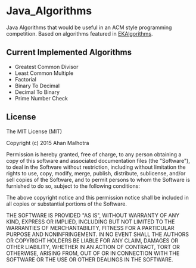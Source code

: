 # Java_Algorithms
Java Algorithms that would be useful in an ACM style programming competition. Based on algorithms featured in [EKAlgorithms](https://github.com/EvgenyKarkan/EKAlgorithms). 

## Current Implemented Algorithms 
* Greatest Common Divisor
* Least Common Multiple
* Factorial
* Binary To Decimal
* Decimal To Binary
* Prime Number Check


## License

The MIT License (MIT)

Copyright (c) 2015 Ahan Malhotra

Permission is hereby granted, free of charge, to any person obtaining a copy
of this software and associated documentation files (the "Software"), to deal
in the Software without restriction, including without limitation the rights
to use, copy, modify, merge, publish, distribute, sublicense, and/or sell
copies of the Software, and to permit persons to whom the Software is
furnished to do so, subject to the following conditions:

The above copyright notice and this permission notice shall be included in all
copies or substantial portions of the Software.

THE SOFTWARE IS PROVIDED "AS IS", WITHOUT WARRANTY OF ANY KIND, EXPRESS OR
IMPLIED, INCLUDING BUT NOT LIMITED TO THE WARRANTIES OF MERCHANTABILITY,
FITNESS FOR A PARTICULAR PURPOSE AND NONINFRINGEMENT. IN NO EVENT SHALL THE
AUTHORS OR COPYRIGHT HOLDERS BE LIABLE FOR ANY CLAIM, DAMAGES OR OTHER
LIABILITY, WHETHER IN AN ACTION OF CONTRACT, TORT OR OTHERWISE, ARISING FROM,
OUT OF OR IN CONNECTION WITH THE SOFTWARE OR THE USE OR OTHER DEALINGS IN THE
SOFTWARE.
